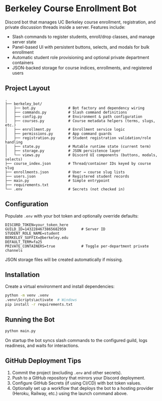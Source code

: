 # Berkeley Course Enrollment Bot

Discord bot that manages UC Berkeley course enrollment, registration, and private discussion threads inside a server. Features include:

- Slash commands to register students, enroll/drop classes, and manage server state
- Panel-based UI with persistent buttons, selects, and modals for bulk enrollment
- Automatic student role provisioning and optional private department containers
- JSON-backed storage for course indices, enrollments, and registered users

## Project Layout

```
.
├── berkeley_bot/
│   ├── bot.py               # Bot factory and dependency wiring
│   ├── commands.py          # Slash command definitions
│   ├── config.py            # Environment & path configuration
│   ├── courses.py           # Course metadata helpers (terms, slugs, etc.)
│   ├── enrollment.py        # Enrollment service logic
│   ├── permissions.py       # App command guards
│   ├── registration.py      # Student registration validation/role handling
│   ├── state.py             # Mutable runtime state (current term)
│   ├── storage.py           # JSON persistence layer
│   └── views.py             # Discord UI components (buttons, modals, selects)
├── course_index.json        # Thread/container IDs keyed by course slug
├── enrollments.json         # User → course slug lists
├── users.json               # Registered student records
├── main.py                  # Simple entrypoint
├── requirements.txt
└── .env                     # Secrets (not checked in)
```

## Configuration

Populate `.env` with your bot token and optionally override defaults:

```
DISCORD_TOKEN=your_token_here
GUILD_ID=1432284673865682959       # Server ID
STUDENT_ROLE_NAME=student
BERKELEY_SUFFIX=@berkeley.edu
DEFAULT_TERM=fa25
PRIVATE_CONTAINERS=true            # Toggle per-department private channels
```

JSON storage files will be created automatically if missing.

## Installation

Create a virtual environment and install dependencies:

```bash
python -m venv .venv
.venv\Scripts\activate  # Windows
pip install -r requirements.txt
```

## Running the Bot

```bash
python main.py
```

On startup the bot syncs slash commands to the configured guild, logs readiness, and waits for interactions.

## GitHub Deployment Tips

1. Commit the project (excluding `.env` and other secrets).
2. Push to a GitHub repository that mirrors your Discord deployment.
3. Configure GitHub Secrets (if using CI/CD) with bot token values.
4. Optionally set up a workflow that deploys the bot to a hosting provider (Heroku, Railway, etc.) using the launch command above.

